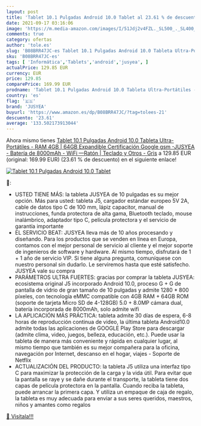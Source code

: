 ```yaml
---
layout: post
title: 'Tablet 10.1 Pulgadas Android 10.0 Tablet al 23.61 % de descuento'
date: 2021-09-17 03:16:06
image: 'https://m.media-amazon.com/images/I/51Jdj2v4FZL._SL500_._SL400_.jpg'
comments: true
category: ofertas
author: 'tole.es'
slug: 'B08BRR47JC-es Tablet 10.1 Pulgadas Android 10.0 Tableta Ultra-Portátiles...'
sku: 'B08BRR47JC-es'
tags: [ 'Informática','Tablets','android','jusyea', ]
actualPrice: 129.85 EUR
currency: EUR
price: 129.85
comparePrice: 169.99 EUR
prodname: 'Tablet 10.1 Pulgadas Android 10.0 Tableta Ultra-Portátiles - RAM 4GB | 64GB Expandible  Certificación Google gsm  -JUSYEA - Batería de 8000mAh - WiFi —Ratón | Teclado y Otros - Gris'
country: 'es'
flag: '🇪🇸'
brand: 'JUSYEA'
buyurl: 'https://www.amazon.es/dp/B08BRR47JC/?tag=tolees-21'
descuento: '23.61'
average: '133.502173913044'
---
```


Ahora mismo tienes [Tablet 10.1 Pulgadas Android 10.0 Tableta Ultra-Portátiles - RAM 4GB | 64GB Expandible  Certificación Google gsm  -JUSYEA - Batería de 8000mAh - WiFi —Ratón | Teclado y Otros - Gris](https://www.amazon.es/dp/B08BRR47JC/?tag=tolees-21) a 129.85 EUR (original: 169.99 EUR) (23.61 %  de descuento) en el siguiente enlace!

[![Tablet 10.1 Pulgadas Android 10.0 Tablet](https://m.media-amazon.com/images/I/51Jdj2v4FZL._SL500_._SL400_.jpg)](https://www.amazon.es/dp/B08BRR47JC/?tag=tolees-21)

🔎:

- USTED TIENE MÁS: la tableta JUSYEA de 10 pulgadas es su mejor opción. Más para usted: tableta J5, cargador estándar europeo 5V 2A, cable de datos tipo C de 100 mm, lápiz capacitor, manual de instrucciones, funda protectora de alta gama, Bluetooth teclado, mouse inalámbrico, adaptador tipo C, película protectora y el servicio de garantía importante
- EL SERVICIO BEAT: JUSYEA lleva más de 10 años procesando y diseñando. Para los productos que se venden en línea en Europa, contamos con el mejor personal de servicio al cliente y el mejor soporte de ingenieros de software y hardware. Al mismo tiempo, disfrutará de 1 + 1 año de servicio VIP. Si tiene alguna pregunta, comuníquese con nuestro personal sin dudarlo. Le serviremos hasta que esté satisfecho. JUSYEA vale su compra
- PARÁMETROS ULTRA FUERTES: gracias por comprar la tableta JUSYEA: ecosistema original J5 incorporado Android 10.0, proceso G + G de pantalla de vidrio de gran tamaño de 10 pulgadas y admite 1280 * 800 píxeles, con tecnología eMMC compatible con 4GB RAM + 64GB ROM (soporte de tarjeta Micro SD de 4-128GB) 5.0 + 8.0MP cámara dual, batería incorporada de 8000mAh, solo admite wifi
- LA APLICACIÓN MÁS PRÁCTICA: tableta admite 30 días de espera, 6-8 horas de reproducción continua de video, la última tableta Android10.0 admite todas las aplicaciones de GOOGLE Play Store para descargar (admite clima, video, juegos, belleza, educación, etc.). Puede usar la tableta de manera más conveniente y rápida en cualquier lugar, al mismo tiempo que también es su mejor compañera para la oficina, navegación por Internet, descanso en el hogar, viajes - Soporte de Netflix
- ACTUALIZACIÓN DEL PRODUCTO: la tableta J5 utiliza una interfaz tipo C para maximizar la protección de la carga y la vida útil. Para evitar que la pantalla se raye y se dañe durante el transporte, la tableta tiene dos capas de película protectora en la pantalla. Cuando reciba la tableta, puede arrancar la primera capa. Y utiliza un empaque de caja de regalo, la tableta es muy adecuada para enviar a sus seres queridos, maestros, niños y amantes como regalos

[🛒 Visítala!!!](https://www.amazon.es/dp/B08BRR47JC/?tag=tolees-21)
